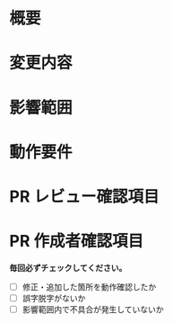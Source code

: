 <!-- あくまでテンプレートであって、順守ではない -->

# 概要

<!-- 変更の目的 もしくは 関連する Issue 番号 -->

# 変更内容

<!-- ビューの変更がある場合はスクショによる比較などがあるとわかりやすい -->

# 影響範囲

<!-- この関数を変更したのでこの機能にも影響がある、など -->

# 動作要件

<!-- 動作に必要な 環境変数 / 依存関係 / DBの更新 など -->

# PR レビュー確認項目

<!-- レビューに必要な コマンド / URL / レビュー内容 など -->
<!-- 例) - [ ] [URL](http://〇〇) にアクセスできるか？ -->

# PR 作成者確認項目

**毎回必ずチェックしてください。**

<!-- - [ ] コード整形は行ったか -->

- [ ] 修正・追加した箇所を動作確認したか
- [ ] 誤字脱字がないか
- [ ] 影響範囲内で不具合が発生していないか
